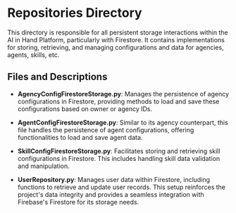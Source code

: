 # Repositories Directory

This directory is responsible for all persistent storage interactions within the AI in Hand Platform,
particularly with Firestore. It contains implementations for storing, retrieving, and managing configurations
and data for agencies, agents, skills, etc.

## Files and Descriptions

- **AgencyConfigFirestoreStorage.py**: Manages the persistence of agency configurations in Firestore,
providing methods to load and save these configurations based on owner or agency IDs.

- **AgentConfigFirestoreStorage.py**: Similar to its agency counterpart, this file handles the persistence
of agent configurations, offering functionalities to load and save agent data.

- **SkillConfigFirestoreStorage.py**: Facilitates storing and retrieving skill configurations in Firestore.
This includes handling skill data validation and manipulation.

- **UserRepository.py**: Manages user data within Firestore, including functions to retrieve and update user records.
This setup reinforces the project's data integrity and provides a seamless integration with Firebase's Firestore
for its storage needs.
